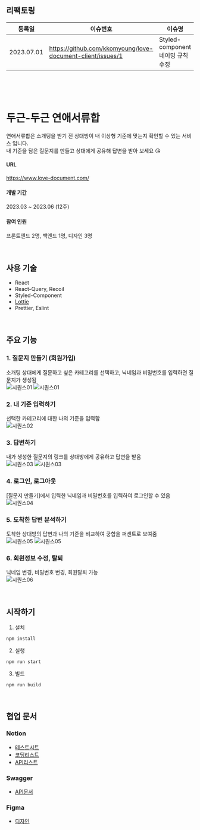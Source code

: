   
## 리팩토링
| 등록일 | 이슈번호 | 이슈명 | 
| ------------ | ------------- | ------------- |
| 2023.07.01 | https://github.com/kkomyoung/love-document-client/issues/1 | Styled-component 네이밍 규칙 수정  
<br />    
<br />  
<br />  


두근-두근 연애서류합
=============
연애서류합은 소개팅을 받기 전 상대방이 내 이상형 기준에 맞는지 확인할 수 있는 서비스 입니다.   
내 기준을 담은 질문지를 만들고 상대에게 공유해 답변을 받아 보세요 😘

#### URL
https://www.love-document.com/

#### 개발 기간
2023.03 ~ 2023.06 (12주)

#### 참여 인원
프론트엔드 2명, 백엔드 1명, 디자인 3명

<br />

## 사용 기술
* React
* React-Query, Recoil 
* Styled-Component
* [Lottie](https://airbnb.io/lottie/#/README)
* Prettier, Eslint

<br />

## 주요 기능
### 1. 질문지 만들기 (회원가입)
소개팅 상대에게 질문하고 싶은 카테고리를 선택하고, 닉네임과 비밀번호를 입력하면 질문지가 생성됨    
![시퀀스01](https://github.com/kkomyoung/love-document-client/assets/49858684/48403278-8d0c-4367-887e-9ceab3162668)
![시퀀스01](https://github.com/kkomyoung/love-document-client/assets/49858684/3054d368-a182-4b94-8976-b79c1d0e3cc0)

### 2. 내 기준 입력하기
선택한 카테고리에 대한 나의 기준을 입력함    
![시퀀스02](https://github.com/kkomyoung/love-document-client/assets/49858684/9404d0d4-38d6-47cc-ae31-fbc6374e5d75)


### 3. 답변하기
내가 생성한 질문지의 링크를 상대방에게 공유하고 답변을 받음    
![시퀀스03](https://github.com/kkomyoung/love-document-client/assets/49858684/3fd4cb2a-ee40-40e1-b740-063faf23c03d)
![시퀀스03](https://github.com/kkomyoung/love-document-client/assets/49858684/47346226-c299-49af-a30f-906f4a8922d9)

### 4. 로그인, 로그아웃
[질문지 만들기]에서 입력한 닉네임과 비밀번호를 입력하여 로그인할 수 있음    
![시퀀스04](https://github.com/kkomyoung/love-document-client/assets/49858684/17ba7ffe-2732-4fe5-a28d-f8b2022691b5)

### 5. 도착한 답변 분석하기
도착한 상대방의 답변과 나의 기준을 비교하여 궁합을 퍼센트로 보여줌    
![시퀀스05](https://github.com/kkomyoung/love-document-client/assets/49858684/6e44de69-5996-46a3-b489-4e27615104bb)
![시퀀스05](https://github.com/kkomyoung/love-document-client/assets/49858684/fa0b0e0b-f218-4b3b-97b8-67c02e7cd18c)

### 6. 회원정보 수정, 탈퇴
닉네임 변경, 비밀번호 변경, 회원탈퇴 가능    
![시퀀스06](https://github.com/kkomyoung/love-document-client/assets/49858684/64d4e3a8-0172-4586-a186-708197c7b804)


<br />


## 시작하기
1. 설치
```
npm install
```
2. 실행
```
npm run start
```
3. 빌드
```
npm run build
```

<br />


## 협업 문서
### Notion
* [테스트시트](https://www.notion.so/minuxx/be45aec614a74078b437845a80bab34c?pvs=4)
* [코딩리스트](https://www.notion.so/minuxx/d6ac81b071924e72bdb492d0eac2a94a?v=ed6fe7603b1f48b79ec9488109db228a&pvs=4)
* [API리스트](https://www.notion.so/minuxx/API-Sheet-d111fd6eebeb432297e7f413cdbd4fa7?pvs=4)
  
### Swagger
* [API문서](http://3.239.26.220:8080/dailyb/swagger-ui/index.html#/)

### Figma
* [디자인](https://www.figma.com/file/8qs7dpuzT5DClrdzIBblmh/%EA%B9%8C%EA%B9%8C%EB%93%A4?type=design&node-id=201%3A1038&mode=design&t=ut56TkUQYoR3jelk-1)
